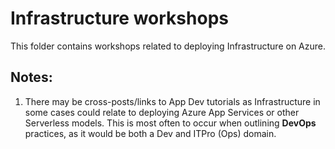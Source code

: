 # Infrastructure workshops

This folder contains workshops related to deploying Infrastructure on Azure.  

## Notes:
1. There may be cross-posts/links to App Dev tutorials as Infrastructure in some cases could relate to deploying Azure App Services or other Serverless models.  This is most often to occur when outlining **DevOps** practices, as it would be both a Dev and ITPro (Ops) domain.
